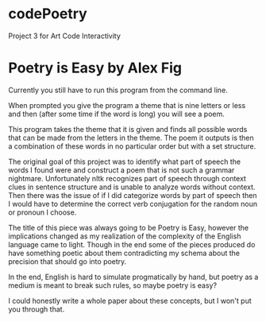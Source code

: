 # codePoetry
Project 3 for Art Code Interactivity

# Poetry is Easy by Alex Fig 

Currently you still have to run this program from the command line. 

When prompted you give the program a theme that is nine letters or 
less and then (after some time if the word is long) you will see a 
poem. 

This program takes the theme that it is given and finds all possible 
words that can be made from the letters in the theme. The poem it 
outputs is then a combination of these words in no particular order
but with a set structure. 

The original goal of this project was to identify what part of speech
the words I found were and construct a poem that is not such a 
grammar nightmare. Unfortunately nltk recognizes part of speech through
context clues in sentence structure and is unable to analyze words 
without context. Then there was the issue of if I did categorize 
words by part of speech then I would have to determine the correct 
verb conjugation for the random noun or pronoun I choose. 

The title of this piece was always going to be Poetry is Easy, however 
the implications changed as my realization of the complexity of the English
language came to light. Though in the end some of the pieces produced do 
have something poetic about them contradicting my schema about the precision 
that should go into poetry. 

In the end, English is hard to simulate progmatically by hand, but poetry as a
medium is meant to break such rules, so maybe poetry is easy?

I could honestly write a whole paper about these concepts, but I won't put you through
that. 
